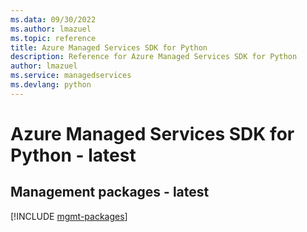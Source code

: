 ```yaml
---
ms.data: 09/30/2022
ms.author: lmazuel
ms.topic: reference
title: Azure Managed Services SDK for Python
description: Reference for Azure Managed Services SDK for Python
author: lmazuel
ms.service: managedservices
ms.devlang: python
---
```

# Azure Managed Services SDK for Python - latest

## Management packages - latest
[!INCLUDE [mgmt-packages](managed-services-mgmt-index.md)]